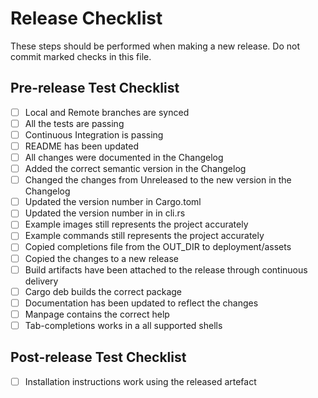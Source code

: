 # Release Checklist

These steps should be performed when making a new release. Do not commit marked checks in this file.

## Pre-release Test Checklist

- [ ] Local and Remote branches are synced
- [ ] All the tests are passing
- [ ] Continuous Integration is passing
- [ ] README has been updated
- [ ] All changes were documented in the Changelog
- [ ] Added the correct semantic version in the Changelog
- [ ] Changed the changes from Unreleased to the new version in the Changelog
- [ ] Updated the version number in Cargo.toml
- [ ] Updated the version number in in cli.rs
- [ ] Example images still represents the project accurately
- [ ] Example commands still represents the project accurately
- [ ] Copied completions file from the OUT_DIR to deployment/assets
- [ ] Copied the changes to a new release
- [ ] Build artifacts have been attached to the release through continuous delivery
- [ ] Cargo deb builds the correct package
- [ ] Documentation has been updated to reflect the changes
- [ ] Manpage contains the correct help
- [ ] Tab-completions works in a all supported shells

## Post-release Test Checklist

- [ ] Installation instructions work using the released artefact
